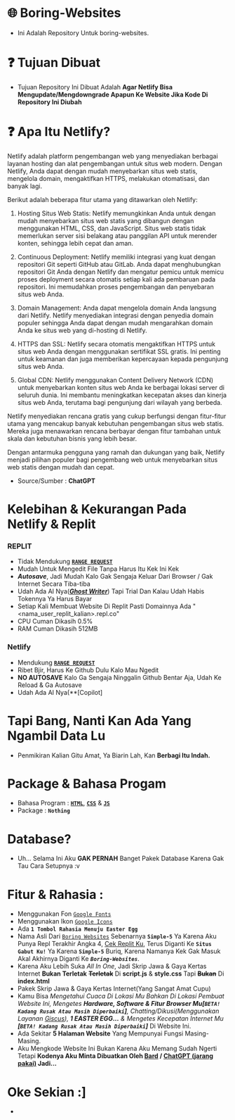 # 🌐 Boring-Websites
- Ini Adalah Repository Untuk boring-websites.
# ❓ Tujuan Dibuat
- Tujuan Repository Ini Dibuat Adalah **Agar Netlify Bisa Mengupdate/Mengdowngrade Apapun Ke Website Jika Kode Di Repository Ini Diubah**
# ❓ Apa Itu Netlify?
Netlify adalah platform pengembangan web yang menyediakan berbagai layanan hosting dan alat pengembangan untuk situs web modern. Dengan Netlify, Anda dapat dengan mudah menyebarkan situs web statis, mengelola domain, mengaktifkan HTTPS, melakukan otomatisasi, dan banyak lagi.

Berikut adalah beberapa fitur utama yang ditawarkan oleh Netlify:

1. Hosting Situs Web Statis: Netlify memungkinkan Anda untuk dengan mudah menyebarkan situs web statis yang dibangun dengan menggunakan HTML, CSS, dan JavaScript. Situs web statis tidak memerlukan server sisi belakang atau panggilan API untuk merender konten, sehingga lebih cepat dan aman.

2. Continuous Deployment: Netlify memiliki integrasi yang kuat dengan repositori Git seperti GitHub atau GitLab. Anda dapat menghubungkan repositori Git Anda dengan Netlify dan mengatur pemicu untuk memicu proses deployment secara otomatis setiap kali ada pembaruan pada repositori. Ini memudahkan proses pengembangan dan penyebaran situs web Anda.

3. Domain Management: Anda dapat mengelola domain Anda langsung dari Netlify. Netlify menyediakan integrasi dengan penyedia domain populer sehingga Anda dapat dengan mudah mengarahkan domain Anda ke situs web yang di-hosting di Netlify.

4. HTTPS dan SSL: Netlify secara otomatis mengaktifkan HTTPS untuk situs web Anda dengan menggunakan sertifikat SSL gratis. Ini penting untuk keamanan dan juga memberikan kepercayaan kepada pengunjung situs web Anda.

5. Global CDN: Netlify menggunakan Content Delivery Network (CDN) untuk menyebarkan konten situs web Anda ke berbagai lokasi server di seluruh dunia. Ini membantu meningkatkan kecepatan akses dan kinerja situs web Anda, terutama bagi pengunjung dari wilayah yang berbeda.

Netlify menyediakan rencana gratis yang cukup berfungsi dengan fitur-fitur utama yang mencakup banyak kebutuhan pengembangan situs web statis. Mereka juga menawarkan rencana berbayar dengan fitur tambahan untuk skala dan kebutuhan bisnis yang lebih besar.

Dengan antarmuka pengguna yang ramah dan dukungan yang baik, Netlify menjadi pilihan populer bagi pengembang web untuk menyebarkan situs web statis dengan mudah dan cepat.
* Source/Sumber : **ChatGPT**
# Kelebihan & Kekurangan Pada Netlify & Replit
### REPLIT
- Tidak Mendukung **[`RANGE REQUEST`](https://chat.openai.com/share/40170a7e-f694-477c-b580-0f75a08e8ebe)**
- Mudah Untuk Mengedit File Tanpa Harus Itu Kek Ini Kek
- ***Autosave***, Jadi Mudah Kalo Gak Sengaja Keluar Dari Browser / Gak Internet Secara Tiba-tiba
- Udah Ada AI Nya(***[Ghost Writer](https://replit.com/site/ghostwriter#chatProduct)***) Tapi Trial Dan Kalau Udah Habis Tokennya Ya Harus Bayar
- Setiap Kali Membuat Website Di Replit Pasti Domainnya Ada "<nama_user_replit_kalian>.repl.co"
- CPU Cuman Dikasih 0.5%
- RAM Cuman Dikasih 512MB
### Netlify
- Mendukung **[`RANGE REQUEST`](https://chat.openai.com/share/40170a7e-f694-477c-b580-0f75a08e8ebe)**
- Ribet Bjir, Harus Ke Github Dulu Kalo Mau Ngedit
- **NO AUTOSAVE** Kalo Ga Sengaja Ninggalin Github Bentar Aja, Udah Ke Reload & Ga Autosave
- Udah Ada AI Nya(**[Copilot]
# Tapi Bang, Nanti Kan Ada Yang Ngambil Data Lu
- Penmikiran Kalian Gitu Amat, Ya Biarin Lah, Kan **Berbagi Itu Indah.**
# Package & Bahasa Progam
- Bahasa Program : **[`HTML`](https://chat.openai.com/share/8584bb99-010b-440c-9f89-fbde1df68820)**, **[`CSS`](https://chat.openai.com/share/f27ab303-300b-4add-a17e-0b7d1affaed4)** & **[`JS`](https://chat.openai.com/share/ae295a56-dc79-464f-9c0e-d8483362bd3d)**
- Package : **`Nothing`**
# Database?
- Uh... Selama Ini Aku **GAK PERNAH** Banget Pakek Database Karena Gak Tau Cara Setupnya :v
# Fitur & Rahasia :
- Menggunakan Fon [`Google Fonts`](https://fonts.google.com/)
- Menggunakan Ikon [`Google Icons`](https://fonts.google.com/icons)
- Ada **`1 Tombol Rahasia Menuju Easter Egg`**
- Nama Asli Dari [`Boring Websites`](https://boring-websites.netlify.app/) Sebenarnya **`Simple-5`** Ya Karena Aku Punya Repl Terakhir Angka 4, [Cek Replit Ku](https://replit.com/@SyaamilMaulana/), Terus Diganti Ke **`Situs Gabut Ku!`** Ya Karena **`Simple-5`** Buriq, Karena Namanya Kek Gak Masuk Akal Akhirnya Diganti Ke ***`Boring-Websites`***.
- Karena Aku Lebih Suka *All In One*, Jadi Skrip Jawa & Gaya Kertas Internet **Bukan Terletak** **~~Terletak~~** Di **script.js** & **style.css** Tapi **~~Bukan~~** Di **index.html**
- Pakek Skrip Jawa & Gaya Kertas Internet(Yang Sangat Amat Cupu)
- Kamu Bisa *Mengetahui Cuaca Di Lokasi Mu Bahkan Di Lokasi Pembuat Website Ini, Mengetes **Hardware, Software & Fitur Browser Mu\[`BETA! Kadang Rusak Atau Masih Diperbaiki`\]**, Chatting/Dikusi(Menggunakan Layanan [Giscus](https://giscus.app/)), **1 EASTER EGG...** & Mengetes Kecepatan Internet Mu **\[`BETA! Kadang Rusak Atau Masih Diperbaiki`\]*** Di Website Ini.
- Ada Sekitar **5 Halaman Website** Yang Mempunyai Fungsi Masing-Masing.
- Aku Mengkode Website Ini Bukan Karena Aku Memang Sudah Ngerti Tetapi **Kodenya Aku Minta Dibuatkan Oleh [Bard](https://bard.google.com/) / [ChatGPT (jarang pakai)](https://chat.openai.com/?model=text-davinci-002-render-sha) Jadi...**
# Oke Sekian :]
- 
